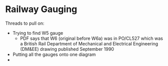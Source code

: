 Railway Gauging
===============

Threads to pull on:
* Trying to find W5 gauge
    * PDF says that W6 (original before W6a) was in PO/CL527 which was a
      British Rail Department of Mechanical and Electrical Engineering (DM&EE)
      drawing published September 1990
* Putting all the gauges onto one diagram
* 
